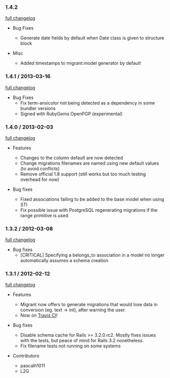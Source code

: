 ### 1.4.2

[full changelog](http://github.com/pascalh1011/migrant/compare/v1.4.0...v1.4.1)

* Bug Fixes
  * Generate date fields by default when Date class is given to structure block

* Misc
  * Added timestamps to migrant:model generator by default

### 1.4.1 / 2013-03-16

[full changelog](http://github.com/pascalh1011/migrant/compare/v1.4.0...v1.4.1)

* Bug Fixes
  * Fix term-ansicolor not being detected as a dependency in some bundler versions
  * Signed with RubyGems OpenPGP (experimental)

### 1.4.0 / 2013-02-03

[full changelog](http://github.com/pascalh1011/migrant/compare/v1.3.2...v1.4.0)

* Features
  * Changes to the column default are now detected
  * Change migrations filenames are named using new default values (to avoid conflicts)
  * Remove official 1.8 support (still works but too much testing overhead for now)

* Bug fixes
  * Fixed associations failing to be added to the base model when using STI
  * Fix possible issue with PostgreSQL regenerating migrations if the range primitive is used

### 1.3.2 / 2012-03-08

[full changelog](http://github.com/pascalh1011/migrant/compare/v1.3.1...v1.3.2)

* Bug fixes
  * [CRITICAL] Specifying a belongs_to association in a model no longer automatically assumes a schema creation

### 1.3.1 / 2012-02-12

[full changelog](http://github.com/pascalh1011/migrant/compare/v1.3.0...v1.3.1)

* Features
  * Migrant now offers to generate migrations that would lose data in conversion (eg. text -> int), after warning the user.
  * Now on [Travis CI](http://travis-ci.org/#!/pascalh1011/migrant)! 

* Bug fixes
  * Disable schema cache for Rails >= 3.2.0.rc2. Mostly fixes issues with the tests, but peace of mind for Rails 3.2 nonetheless.
  * Fix filename tests not running on some systems

* Contributors
  * pascalh1011
  * L2G
